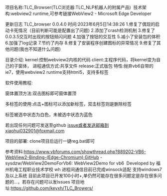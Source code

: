项目名称:TLC_Browser(TLC浏览器:TLC_NLP机器人的附属产品) 
技术架构:webview2 runtime,可参考链接WebView2 - Microsoft Edge Developer

更新日志
TLC_browser 0.0.4.0
时间:2023年6月5日14:38:26
1.修复了偶现的启动卡死情况（目前判断可能是配置出了问题)
2.添加了crash检测机制
3.修复了0.0.3.5交互时出现的按钮频闪问题
4.加强了按钮的交互性
5.减小了安装包的体积
6.加强了log记录
7.节约了内存
8.修复了安装程序创建图标的异常情况
9.修复了其他问题(我也不知道什么问题)

目录介绍:
kernel:控制webview2内核的代码
client:主程序代码，将kernel变为自己的子窗体，
进程通信方式:共享文件 release:正式版包
特性:抛弃vb6自带的ie7，使用webview2 runtime支持html5，支持多标签



软件使用教程:

窗体置顶方法:双击图标即可窗体置顶

多标签的使用:点击+图标可以添加新标签，双击标签则是删除标签 

标签被选中状态为白色，未被选中状态为蓝色

若出现任何问题可发送至github issue或者发送邮箱到xiaohui032901@foxmail.com



项目的部署:
clone项目后运行一键reg.bat即可


参考资料:https://www.vbforums.com/showthread.php?889202-VB6-WebView2-Binding-(Edge-Chromium) GitHub - sysdzw/WebView2DemoForVb6: WebView2Demo for vb6 
Developed by 福州机电工程职业技术学校 wh
进程间通信目前已完成winsock适配
支持windows7及以上系统
目前此项目已开发100小时+,单仍然可能存在很多问题定是存在很多问题的...，若存在问题可以发lssues
项目地址:https://github.com/keyxh/TLC_Browers/
